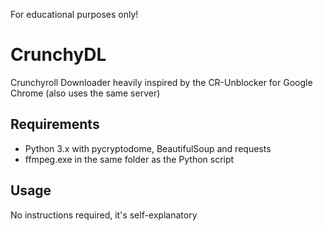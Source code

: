 For educational purposes only!

# CrunchyDL
Crunchyroll Downloader heavily inspired by the CR-Unblocker for Google Chrome (also uses the same server)

## Requirements
- Python 3.x with pycryptodome, BeautifulSoup and requests
- ffmpeg.exe in the same folder as the Python script

## Usage
No instructions required, it's self-explanatory
